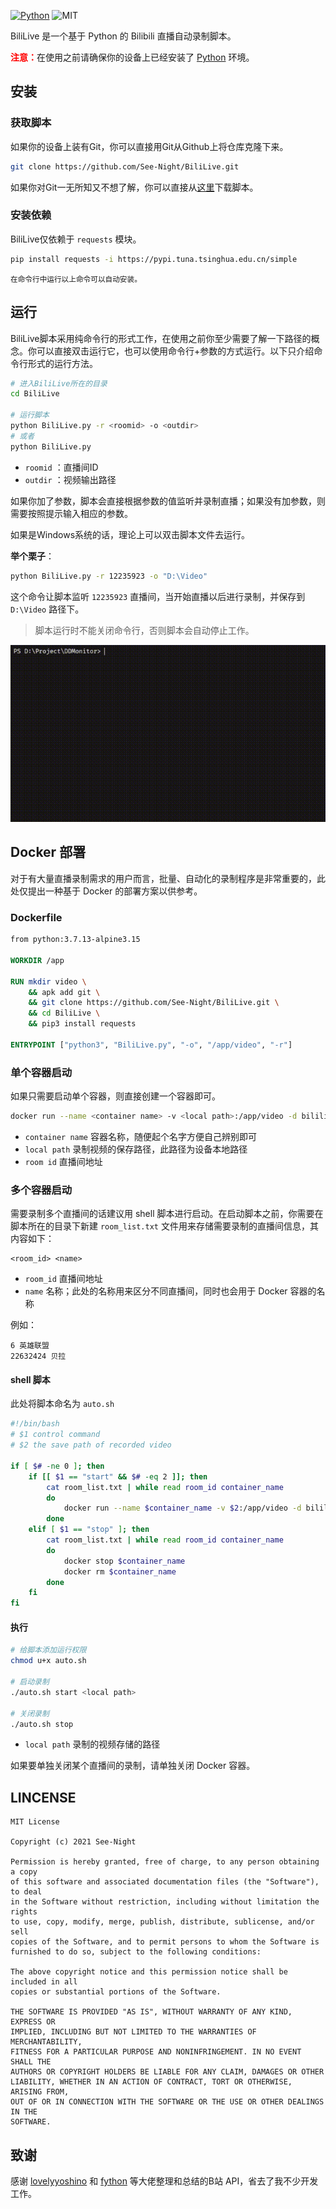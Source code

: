 [![Python](https://img.shields.io/badge/Python-3.6+-blue)](https://python.org) ![MIT](https://img.shields.io/badge/Licence-MIT-red)

BiliLive 是一个基于 Python 的 Bilibili 直播自动录制脚本。

<strong style="color: red;">注意：</strong>在使用之前请确保你的设备上已经安装了 [Python](https://python.org) 环境。

## 安装

### 获取脚本

如果你的设备上装有Git，你可以直接用Git从Github上将仓库克隆下来。

```bash
git clone https://github.com/See-Night/BiliLive.git
```

如果你对Git一无所知又不想了解，你可以直接从[这里](https://github.com/See-Night/BiliLive/releases/latest)下载脚本。

### 安装依赖

BiliLive仅依赖于 `requests` 模块。

```bash
pip install requests -i https://pypi.tuna.tsinghua.edu.cn/simple
```

<small>在命令行中运行以上命令可以自动安装。</small>

## 运行

BiliLive脚本采用纯命令行的形式工作，在使用之前你至少需要了解一下路径的概念。你可以直接双击运行它，也可以使用命令行+参数的方式运行。以下只介绍命令行形式的运行方法。

```bash
# 进入BiliLive所在的目录
cd BiliLive

# 运行脚本
python BiliLive.py -r <roomid> -o <outdir>
# 或者
python BiliLive.py
```

- `roomid` ：直播间ID
- `outdir` ：视频输出路径

如果你加了参数，脚本会直接根据参数的值监听并录制直播；如果没有加参数，则需要按照提示输入相应的参数。

如果是Windows系统的话，理论上可以双击脚本文件去运行。

**举个栗子**：

```bash
python BiliLive.py -r 12235923 -o "D:\Video"
```

这个命令让脚本监听 `12235923` 直播间，当开始直播以后进行录制，并保存到 `D:\Video` 路径下。

> 脚本运行时不能关闭命令行，否则脚本会自动停止工作。

![bililive](./public/bililive.gif)

## Docker 部署

对于有大量直播录制需求的用户而言，批量、自动化的录制程序是非常重要的，此处仅提出一种基于 Docker 的部署方案以供参考。

### Dockerfile

```dockerfile
from python:3.7.13-alpine3.15

WORKDIR /app

RUN mkdir video \
	&& apk add git \
	&& git clone https://github.com/See-Night/BiliLive.git \
	&& cd BiliLive \
	&& pip3 install requests

ENTRYPOINT ["python3", "BiliLive.py", "-o", "/app/video", "-r"]
```

### 单个容器启动

如果只需要启动单个容器，则直接创建一个容器即可。

```bash
docker run --name <container name> -v <local path>:/app/video -d bililive <room id>
```

- `container name` 容器名称，随便起个名字方便自己辨别即可
- `local path` 录制视频的保存路径，此路径为设备本地路径
- `room id` 直播间地址

### 多个容器启动

需要录制多个直播间的话建议用 shell 脚本进行启动。在启动脚本之前，你需要在脚本所在的目录下新建 `room_list.txt` 文件用来存储需要录制的直播间信息，其内容如下：

```
<room_id> <name>
```

- `room_id` 直播间地址
- `name` 名称；此处的名称用来区分不同直播间，同时也会用于 Docker 容器的名称

例如：

```
6 英雄联盟
22632424 贝拉
```

#### shell 脚本

此处将脚本命名为 `auto.sh`

```bash
#!/bin/bash
# $1 control command
# $2 the save path of recorded video

if [ $# -ne 0 ]; then
    if [[ $1 == "start" && $# -eq 2 ]]; then
        cat room_list.txt | while read room_id container_name
        do
            docker run --name $container_name -v $2:/app/video -d bililive $room_id
        done
    elif [ $1 == "stop" ]; then
        cat room_list.txt | while read room_id container_name
        do
            docker stop $container_name
            docker rm $container_name
        done
    fi
fi
```

#### 执行

```bash
# 给脚本添加运行权限
chmod u+x auto.sh

# 启动录制
./auto.sh start <local path>

# 关闭录制
./auto.sh stop
```

* `local path` 录制的视频存储的路径

如果要单独关闭某个直播间的录制，请单独关闭 Docker 容器。

## LINCENSE

```
MIT License

Copyright (c) 2021 See-Night

Permission is hereby granted, free of charge, to any person obtaining a copy
of this software and associated documentation files (the "Software"), to deal
in the Software without restriction, including without limitation the rights
to use, copy, modify, merge, publish, distribute, sublicense, and/or sell
copies of the Software, and to permit persons to whom the Software is
furnished to do so, subject to the following conditions:

The above copyright notice and this permission notice shall be included in all
copies or substantial portions of the Software.

THE SOFTWARE IS PROVIDED "AS IS", WITHOUT WARRANTY OF ANY KIND, EXPRESS OR
IMPLIED, INCLUDING BUT NOT LIMITED TO THE WARRANTIES OF MERCHANTABILITY,
FITNESS FOR A PARTICULAR PURPOSE AND NONINFRINGEMENT. IN NO EVENT SHALL THE
AUTHORS OR COPYRIGHT HOLDERS BE LIABLE FOR ANY CLAIM, DAMAGES OR OTHER
LIABILITY, WHETHER IN AN ACTION OF CONTRACT, TORT OR OTHERWISE, ARISING FROM,
OUT OF OR IN CONNECTION WITH THE SOFTWARE OR THE USE OR OTHER DEALINGS IN THE
SOFTWARE.
```

## 致谢

感谢 [lovelyyoshino](https://github.com/lovelyyoshino) 和 [fython](https://github.com/fython) 等大佬整理和总结的B站 API，省去了我不少开发工作。